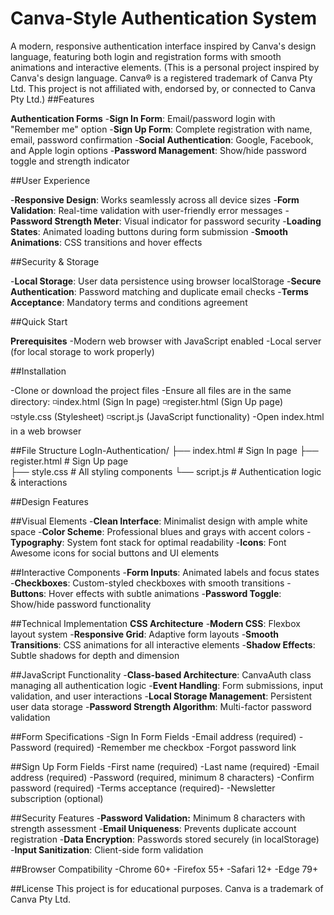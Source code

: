 # Canva-Style Authentication System
A modern, responsive authentication interface inspired by Canva's design language, featuring both login and registration forms with smooth animations and interactive elements.
(This is a personal project inspired by Canva's design language. Canva® is a registered trademark of Canva Pty Ltd. This project is not affiliated with, endorsed by, or connected to Canva Pty Ltd.)
##Features

**Authentication Forms**
-**Sign In Form**: Email/password login with "Remember me" option
-**Sign Up Form**: Complete registration with name, email, password confirmation
-**Social Authentication**: Google, Facebook, and Apple login options
-**Password Management**: Show/hide password toggle and strength indicator

##User Experience

-**Responsive Design**: Works seamlessly across all device sizes
-**Form Validation**: Real-time validation with user-friendly error messages
-**Password Strength Meter**: Visual indicator for password security
-**Loading States**: Animated loading buttons during form submission
-**Smooth Animations**: CSS transitions and hover effects

##Security & Storage

-**Local Storage**: User data persistence using browser localStorage
-**Secure Authentication**: Password matching and duplicate email checks
-**Terms Acceptance**: Mandatory terms and conditions agreement

##Quick Start

**Prerequisites**
-Modern web browser with JavaScript enabled
-Local server (for local storage to work properly)

##Installation

-Clone or download the project files
-Ensure all files are in the same directory:
◽index.html (Sign In page)
◽register.html (Sign Up page)
◽style.css (Stylesheet)
◽script.js (JavaScript functionality)
-Open index.html in a web browser

 ##File Structure
 LogIn-Authentication/
├── index.html          # Sign In page
├── register.html       # Sign Up page  
├── style.css           # All styling components
└── script.js           # Authentication logic & interactions

##Design Features

##Visual Elements
-**Clean Interface**: Minimalist design with ample white space
-**Color Scheme**: Professional blues and grays with accent colors
-**Typography**: System font stack for optimal readability
-**Icons**: Font Awesome icons for social buttons and UI elements

##Interactive Components
-**Form Inputs**: Animated labels and focus states
-**Checkboxes**: Custom-styled checkboxes with smooth transitions
-**Buttons**: Hover effects with subtle animations
-**Password Toggle**: Show/hide password functionality

##Technical Implementation
**CSS Architecture**
-**Modern CSS**: Flexbox layout system
-**Responsive Grid**: Adaptive form layouts
-**Smooth Transitions**: CSS animations for all interactive elements
-**Shadow Effects**: Subtle shadows for depth and dimension

##JavaScript Functionality
-**Class-based Architecture**: CanvaAuth class managing all authentication logic
-**Event Handling**: Form submissions, input validation, and user interactions
-**Local Storage Management**: Persistent user data storage
-**Password Strength Algorithm**: Multi-factor password validation

##Form Specifications
-Sign In Form Fields
-Email address (required)
-Password (required)
-Remember me checkbox
-Forgot password link

##Sign Up Form Fields
-First name (required)
-Last name (required)
-Email address (required)
-Password (required, minimum 8 characters)
-Confirm password (required)
-Terms acceptance (required)-
-Newsletter subscription (optional)

##Security Features
-**Password Validation:** Minimum 8 characters with strength assessment
-**Email Uniqueness**: Prevents duplicate account registration
-**Data Encryption**: Passwords stored securely (in localStorage)
-**Input Sanitization**: Client-side form validation

##Browser Compatibility
-Chrome 60+
-Firefox 55+
-Safari 12+
-Edge 79+

##License
This project is for educational purposes. Canva is a trademark of Canva Pty Ltd.
